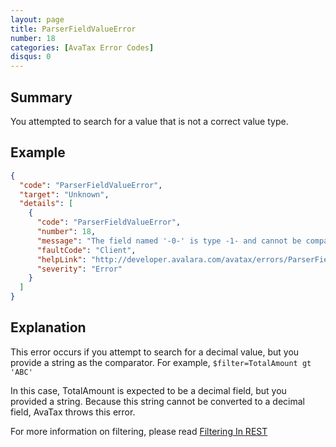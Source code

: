 ```yaml
---
layout: page
title: ParserFieldValueError
number: 18
categories: [AvaTax Error Codes]
disqus: 0
---
```


## Summary

You attempted to search for a value that is not a correct value type.

## Example

```json
{
  "code": "ParserFieldValueError",
  "target": "Unknown",
  "details": [
    {
      "code": "ParserFieldValueError",
      "number": 18,
      "message": "The field named '-0-' is type -1- and cannot be compared to '-2-'",
      "faultCode": "Client",
      "helpLink": "http://developer.avalara.com/avatax/errors/ParserFieldValueError",
      "severity": "Error"
    }
  ]
}
```

## Explanation

This error occurs if you attempt to search for a decimal value, but you provide a string as the comparator.  For example, `$filter=TotalAmount gt 'ABC'`
    
In this case, TotalAmount is expected to be a decimal field, but you provided a string.  Because this string cannot be converted to a decimal field, AvaTax throws this error.

For more information on filtering, please read <a href="http://developer.avalara.com/avatax/filtering-in-rest/">Filtering In REST</a>
